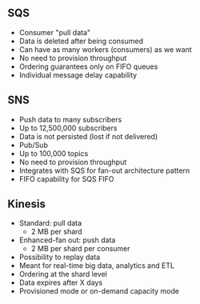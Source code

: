 
## SQS

- Consumer "pull data"
- Data is deleted after being consumed
- Can have as many workers (consumers) as we want
- No need to provision throughput
- Ordering guarantees only on FIFO queues
- Individual message delay capability

## SNS

- Push data to many subscribers
- Up to 12,500,000 subscribers
- Data is not persisted (lost if not delivered)
- Pub/Sub
- Up to 100,000 topics
- No need to provision throughput
- Integrates with SQS for fan-out architecture pattern
- FIFO capability for SQS FIFO

## Kinesis

- Standard: pull data
	- 2 MB per shard
- Enhanced-fan out: push data
	- 2 MB per shard per consumer
- Possibility to replay data
- Meant for real-time big data, analytics and ETL
- Ordering at the shard level
- Data expires after X days
- Provisioned mode or on-demand capacity mode
